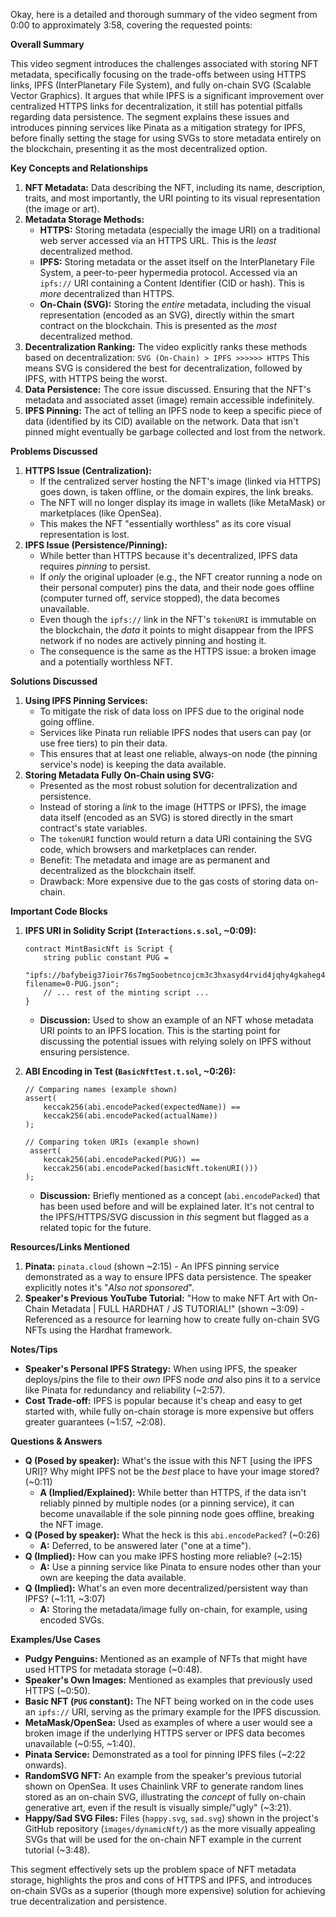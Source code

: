 Okay, here is a detailed and thorough summary of the video segment from 0:00 to approximately 3:58, covering the requested points:

**Overall Summary**

This video segment introduces the challenges associated with storing NFT metadata, specifically focusing on the trade-offs between using HTTPS links, IPFS (InterPlanetary File System), and fully on-chain SVG (Scalable Vector Graphics). It argues that while IPFS is a significant improvement over centralized HTTPS links for decentralization, it still has potential pitfalls regarding data persistence. The segment explains these issues and introduces pinning services like Pinata as a mitigation strategy for IPFS, before finally setting the stage for using SVGs to store metadata entirely on the blockchain, presenting it as the most decentralized option.

**Key Concepts and Relationships**

1.  **NFT Metadata:** Data describing the NFT, including its name, description, traits, and most importantly, the URI pointing to its visual representation (the image or art).
2.  **Metadata Storage Methods:**
    *   **HTTPS:** Storing metadata (especially the image URI) on a traditional web server accessed via an HTTPS URL. This is the *least* decentralized method.
    *   **IPFS:** Storing metadata or the asset itself on the InterPlanetary File System, a peer-to-peer hypermedia protocol. Accessed via an `ipfs://` URI containing a Content Identifier (CID or hash). This is *more* decentralized than HTTPS.
    *   **On-Chain (SVG):** Storing the *entire* metadata, including the visual representation (encoded as an SVG), directly within the smart contract on the blockchain. This is presented as the *most* decentralized method.
3.  **Decentralization Ranking:** The video explicitly ranks these methods based on decentralization:
    `SVG (On-Chain) > IPFS >>>>>> HTTPS`
    This means SVG is considered the best for decentralization, followed by IPFS, with HTTPS being the worst.
4.  **Data Persistence:** The core issue discussed. Ensuring that the NFT's metadata and associated asset (image) remain accessible indefinitely.
5.  **IPFS Pinning:** The act of telling an IPFS node to keep a specific piece of data (identified by its CID) available on the network. Data that isn't pinned might eventually be garbage collected and lost from the network.

**Problems Discussed**

1.  **HTTPS Issue (Centralization):**
    *   If the centralized server hosting the NFT's image (linked via HTTPS) goes down, is taken offline, or the domain expires, the link breaks.
    *   The NFT will no longer display its image in wallets (like MetaMask) or marketplaces (like OpenSea).
    *   This makes the NFT "essentially worthless" as its core visual representation is lost.
2.  **IPFS Issue (Persistence/Pinning):**
    *   While better than HTTPS because it's decentralized, IPFS data requires *pinning* to persist.
    *   If *only* the original uploader (e.g., the NFT creator running a node on their personal computer) pins the data, and their node goes offline (computer turned off, service stopped), the data becomes unavailable.
    *   Even though the `ipfs://` link in the NFT's `tokenURI` is immutable on the blockchain, the *data* it points to might disappear from the IPFS network if no nodes are actively pinning and hosting it.
    *   The consequence is the same as the HTTPS issue: a broken image and a potentially worthless NFT.

**Solutions Discussed**

1.  **Using IPFS Pinning Services:**
    *   To mitigate the risk of data loss on IPFS due to the original node going offline.
    *   Services like Pinata run reliable IPFS nodes that users can pay (or use free tiers) to pin their data.
    *   This ensures that at least one reliable, always-on node (the pinning service's node) is keeping the data available.
2.  **Storing Metadata Fully On-Chain using SVG:**
    *   Presented as the most robust solution for decentralization and persistence.
    *   Instead of storing a *link* to the image (HTTPS or IPFS), the image data itself (encoded as an SVG) is stored directly in the smart contract's state variables.
    *   The `tokenURI` function would return a data URI containing the SVG code, which browsers and marketplaces can render.
    *   Benefit: The metadata and image are as permanent and decentralized as the blockchain itself.
    *   Drawback: More expensive due to the gas costs of storing data on-chain.

**Important Code Blocks**

1.  **IPFS URI in Solidity Script (`Interactions.s.sol`, ~0:09):**
    ```solidity
    contract MintBasicNft is Script {
        string public constant PUG =
            "ipfs://bafybeig37ioir76s7mg5oobetncojcm3c3hxasyd4rvid4jqhy4gkaheg4/?filename=0-PUG.json";
        // ... rest of the minting script ...
    }
    ```
    *   **Discussion:** Used to show an example of an NFT whose metadata URI points to an IPFS location. This is the starting point for discussing the potential issues with relying solely on IPFS without ensuring persistence.

2.  **ABI Encoding in Test (`BasicNftTest.t.sol`, ~0:26):**
    ```solidity
    // Comparing names (example shown)
    assert(
        keccak256(abi.encodePacked(expectedName)) ==
        keccak256(abi.encodePacked(actualName))
    );

    // Comparing token URIs (example shown)
     assert(
        keccak256(abi.encodePacked(PUG)) ==
        keccak256(abi.encodePacked(basicNft.tokenURI()))
    );
    ```
    *   **Discussion:** Briefly mentioned as a concept (`abi.encodePacked`) that has been used before and will be explained later. It's not central to the IPFS/HTTPS/SVG discussion in *this* segment but flagged as a related topic for the future.

**Resources/Links Mentioned**

1.  **Pinata:** `pinata.cloud` (shown ~2:15) - An IPFS pinning service demonstrated as a way to ensure IPFS data persistence. The speaker explicitly notes it's "*Also not sponsored*".
2.  **Speaker's Previous YouTube Tutorial:** "How to make NFT Art with On-Chain Metadata | FULL HARDHAT / JS TUTORIAL!" (shown ~3:09) - Referenced as a resource for learning how to create fully on-chain SVG NFTs using the Hardhat framework.

**Notes/Tips**

*   **Speaker's Personal IPFS Strategy:** When using IPFS, the speaker deploys/pins the file to their *own* IPFS node *and* also pins it to a service like Pinata for redundancy and reliability (~2:57).
*   **Cost Trade-off:** IPFS is popular because it's cheap and easy to get started with, while fully on-chain storage is more expensive but offers greater guarantees (~1:57, ~2:08).

**Questions & Answers**

*   **Q (Posed by speaker):** What's the issue with this NFT [using the IPFS URI]? Why might IPFS not be the *best* place to have your image stored? (~0:11)
    *   **A (Implied/Explained):** While better than HTTPS, if the data isn't reliably pinned by multiple nodes (or a pinning service), it can become unavailable if the sole pinning node goes offline, breaking the NFT image.
*   **Q (Posed by speaker):** What the heck is this `abi.encodePacked`? (~0:26)
    *   **A:** Deferred, to be answered later ("one at a time").
*   **Q (Implied):** How can you make IPFS hosting more reliable? (~2:15)
    *   **A:** Use a pinning service like Pinata to ensure nodes other than your own are keeping the data available.
*   **Q (Implied):** What's an even more decentralized/persistent way than IPFS? (~1:11, ~3:07)
    *   **A:** Storing the metadata/image fully on-chain, for example, using encoded SVGs.

**Examples/Use Cases**

*   **Pudgy Penguins:** Mentioned as an example of NFTs that might have used HTTPS for metadata storage (~0:48).
*   **Speaker's Own Images:** Mentioned as examples that previously used HTTPS (~0:50).
*   **Basic NFT (`PUG` constant):** The NFT being worked on in the code uses an `ipfs://` URI, serving as the primary example for the IPFS discussion.
*   **MetaMask/OpenSea:** Used as examples of where a user would see a broken image if the underlying HTTPS server or IPFS data becomes unavailable (~0:55, ~1:40).
*   **Pinata Service:** Demonstrated as a tool for pinning IPFS files (~2:22 onwards).
*   **RandomSVG NFT:** An example from the speaker's previous tutorial shown on OpenSea. It uses Chainlink VRF to generate random lines stored as an on-chain SVG, illustrating the *concept* of fully on-chain generative art, even if the result is visually simple/"ugly" (~3:21).
*   **Happy/Sad SVG Files:** Files (`happy.svg`, `sad.svg`) shown in the project's GitHub repository (`images/dynamicNft/`) as the more visually appealing SVGs that will be used for the on-chain NFT example in the current tutorial (~3:48).

This segment effectively sets up the problem space of NFT metadata storage, highlights the pros and cons of HTTPS and IPFS, and introduces on-chain SVGs as a superior (though more expensive) solution for achieving true decentralization and persistence.